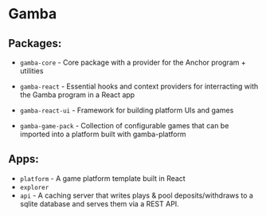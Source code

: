 # Gamba

## Packages:
* `gamba-core` - Core package with a provider for the Anchor program + utilities

* `gamba-react` - Essential hooks and context providers for interracting with the Gamba program in a React app

* `gamba-react-ui` - Framework for building platform UIs and games

* `gamba-game-pack` - Collection of configurable games that can be imported into a platform built with gamba-platform

## Apps:
* `platform` - A game platform template built in React
* `explorer`
* `api` - A caching server that writes plays & pool deposits/withdraws to a sqlite database and serves them via a REST API.
